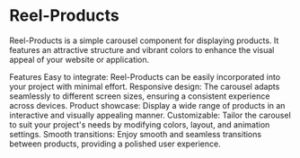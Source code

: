 # Reel-Products

Reel-Products is a simple carousel component for displaying products. It features an attractive structure and vibrant colors to enhance the visual appeal of your website or application.

Features
Easy to integrate: Reel-Products can be easily incorporated into your project with minimal effort.
Responsive design: The carousel adapts seamlessly to different screen sizes, ensuring a consistent experience across devices.
Product showcase: Display a wide range of products in an interactive and visually appealing manner.
Customizable: Tailor the carousel to suit your project's needs by modifying colors, layout, and animation settings.
Smooth transitions: Enjoy smooth and seamless transitions between products, providing a polished user experience.
